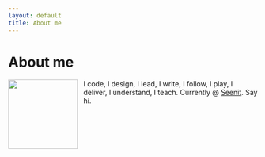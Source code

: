 ```yaml
---
layout: default
title: About me
---
```


<div class="post">
	<h1 class="pageTitle">About me</h1>
	<p class="intro">
	    <img src="{{ '/assets/img/me.jpg' | prepend: site.baseurl }}" alt="" style="width:140px; float:left; margin-right:12px">
	    <span>I code, I design, I lead, I write, I follow, I play, I deliver, I understand, I teach. Currently @ <a href="https://seenit.io">Seenit</a>. Say hi.</span>
	</p>
</div>

